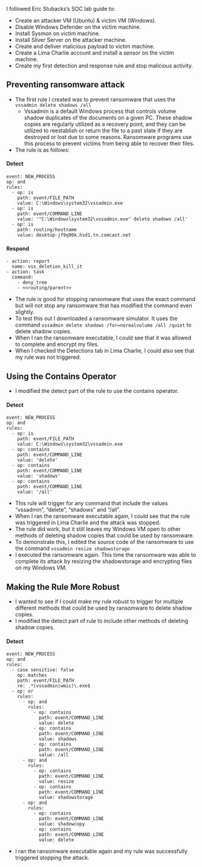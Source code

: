 
I followed Eric Stubacks’s SOC lab guide to:
- Create an attacker VM (Ubuntu) & victim VM (Windows).
- Disable Windows Defender on the victim machine.
- Install Sysmon on victim machine.
- Install Sliver Server on the attacker machine.
- Create and deliver malicious payload to victim machine.
- Create a Lima Charlie account and install a sensor on the victim machine.
- Create my first detection and response rule and stop malicious activity.

## Preventing ransomware attack
- The first rule I created was to prevent ransomware that uses the `vssadmin delete shadows /all`
    - Vssadmin is a default Windows process that controls volume shadow duplicates of the documents on a given PC. These shadow copies are regularly utilized as a recovery point, and they can be utilized to reestablish or return the file to a past state if they are destroyed or lost due to some reasons. Ransomware programs use this process to prevent victims from being able to recover their files.
-	The rule is as follows:
#### Detect
```
event: NEW_PROCESS
op: and
rules:
  - op: is
    path: event/FILE_PATH
    value: C:\Windows\system32\vssadmin.exe
  - op: is
    path: event/COMMAND_LINE
    value: '"C:\Windows\system32\vssadmin.exe" delete shadows /all'
  - op: is
    path: routing/hostname
    value: desktop-jf9q90k.hsd1.tn.comcast.net
  ```
#### Respond
```
- action: report
  name: vss_deletion_kill_it
- action: task
  command:
    - deny_tree
    - <<routing/parent>>
```
- The rule is good for stopping ransomware that uses the exact command but will not stop any ransomware that has modified the command even slightly.
- To test this out I downloaded a ransomware simulator. It uses the command `vssadmin delete shadows /for=norealvolume /all /quiet` to delete shadow copies.
- When I ran the ransomware executable, I could see that it was allowed to complete and encrypt my files.
- When I checked the Detections tab in Lima Charlie, I could also see that my rule was not triggered.

## Using the Contains Operator
-	I modified the detect part of the rule to use the contains operator.
#### Detect
```
event: NEW_PROCESS
op: and
rules:
  - op: is
    path: event/FILE_PATH
    value: C:\Windows\system32\vssadmin.exe
  - op: contains
    path: event/COMMAND_LINE
    value: 'delete'
  - op: contains
    path: event/COMMAND_LINE
    value: 'shadows'
  - op: contains
    path: event/COMMAND_LINE
    value: '/all'
```
- This rule will trigger for any command that include the values “vssadmin”, “delete”, “shadows” and “/all”.
- When I ran the ransomware executable again, I could see that the rule was triggered in Lima Charlie and the attack was stopped.
- The rule did work, but it still leaves my Windows VM open to other methods of deleting shadow copies that could be used by ransomware.
- To demonstrate this, I edited the source code of the ransomware to use the command `vssadmin resize shadowstorage`.
- I executed the ransomware again. This time the ransomware was able to complete its attack by resizing the shadowstorage and encrypting files on my Windows VM.

## Making the Rule More Robust
- I wanted to see if I could make my rule robust to trigger for multiple different methods that could be used by ransomware to delete shadow copies.
- I modified the detect part of rule to include other methods of deleting shadow copies.
#### Detect
```
event: NEW_PROCESS
op: and
rules:
  - case sensitive: false
    op: matches
    path: event/FILE_PATH
    re: .*(vssadmin|wmic)\.exe$
  - op: or
    rules:
      - op: and
        rules:
          - op: contains
            path: event/COMMAND_LINE
            value: delete
          - op: contains
            path: event/COMMAND_LINE
            value: shadows
          - op: contains
            path: event/COMMAND_LINE
            value: /all
      - op: and
        rules:
          - op: contains
            path: event/COMMAND_LINE
            value: resize
          - op: contains
            path: event/COMMAND_LINE
            value: shadowstorage
      - op: and
        rules:
          - op: contains
            path: event/COMMAND_LINE
            value: shadowcopy
          - op: contains
            path: event/COMMAND_LINE
            value: delete
```
  
-	I ran the ransomware executable again and my rule was successfully triggered stopping the attack.
